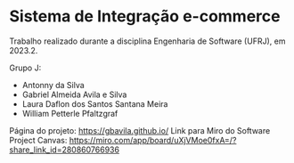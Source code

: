 # Sistema de Integração e-commerce
Trabalho realizado durante a disciplina Engenharia de Software (UFRJ), em 2023.2.

Grupo J:
- Antonny da Silva
- Gabriel Almeida Avila e Silva
- Laura Daflon dos Santos Santana Meira
- William Petterle Pfaltzgraf

Página do projeto: https://gbavila.github.io/
Link para Miro do Software Project Canvas: https://miro.com/app/board/uXjVMoe0fxA=/?share_link_id=280860766936
